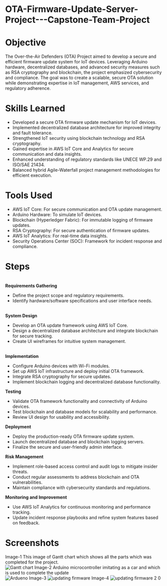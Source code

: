# OTA-Firmware-Update-Server-Project---Capstone-Team-Project

# Objective
The Over-the-Air Defenders (OTA) Project aimed to develop a secure and efficient firmware update system for IoT devices. Leveraging Arduino hardware, decentralized databases, and advanced security measures such as RSA cryptography and blockchain, the project emphasized cybersecurity and compliance. The goal was to create a scalable, secure OTA solution while demonstrating expertise in IoT management, AWS services, and regulatory adherence.

# Skills Learned
<ul>
  <li>Developed a secure OTA firmware update mechanism for IoT devices.</li>
  <li>Implemented decentralized database architecture for improved integrity and fault tolerance.</li>
  <li>Strengthened IoT security using blockchain technology and RSA cryptography.</li>
  <li>Gained expertise in AWS IoT Core and Analytics for secure communication and data insights.</li>
  <li>Enhanced understanding of regulatory standards like UNECE WP.29 and ISO/SAE 21434.</li>
  <li>Balanced hybrid Agile-Waterfall project management methodologies for efficient execution.</li>
</ul>

# Tools Used
<ul>
  <li>AWS IoT Core: For secure communication and OTA update management.</li>
  <li>Arduino Hardware: To simulate IoT devices.</li>
  <li>Blockchain (Hyperledger Fabric): For immutable logging of firmware updates.</li>
  <li>RSA Cryptography: For secure authentication of firmware updates.</li>
  <li>AWS IoT Analytics: For real-time data insights.</li>
  <li>Security Operations Center (SOC): Framework for incident response and compliance.</li>
</ul>

# Steps
<br><b>Requirements Gathering</b>
<ul>
  <li>Define the project scope and regulatory requirements.</li>
  <li>Identify hardware/software specifications and user interface needs.</li>
</ul>

<br><b>System Design</b>
<ul>
  <li>Develop an OTA update framework using AWS IoT Core.</li>
  <li>Design a decentralized database architecture and integrate blockchain for secure tracking.</li>
  <li>Create UI wireframes for intuitive system management.</li>
</ul>

<br><b>Implementation</b>
<ul>
  <li>Configure Arduino devices with Wi-Fi modules.</li>
  <li>Set up AWS IoT infrastructure and deploy initial OTA framework.</li>
  <li>Integrate RSA cryptography for secure updates.</li>
  <li>Implement blockchain logging and decentralized database functionality.</li>
</ul>

<b>Testing</b>
<ul>
  <li>Validate OTA framework functionality and connectivity of Arduino devices.</li>
  <li>Test blockchain and database models for scalability and performance.</li>
  <li>Review UI design for usability and accessibility.</li>
</ul>

<b>Deployment</b>
<ul>
  <li>Deploy the production-ready OTA firmware update system.</li>
  <li>Launch decentralized database and blockchain logging servers.</li>
  <li>Finalize the secure and user-friendly admin interface.</li>
</ul>

<b>Risk Management</b>
<ul>
  <li>Implement role-based access control and audit logs to mitigate insider threats.</li>
  <li>Conduct regular assessments to address blockchain and OTA vulnerabilities.</li>
  <li>Maintain compliance with cybersecurity standards and regulations.</li>
</ul>

<b>Monitoring and Improvement</b>
<ul>
  <li>Use AWS IoT Analytics for continuous monitoring and performance tracking.</li>
  <li>Update incident response playbooks and refine system features based on feedback.</li>
</ul>

# Screenshots
Image-1 This image of Gantt chart which shows all the parts which was completed for the project.<br> 
![Gantt chart](https://github.com/user-attachments/assets/3026c598-4d70-4fed-b239-f994dcccdd48)
Image-2 Arduino microcontroller imitating as a car and which is used to complete the update<br>
![Ardueno](https://github.com/user-attachments/assets/5f194d39-efd4-4a99-8039-6014c257545a)
Image-3
![updating firmware](https://github.com/user-attachments/assets/b09e617d-d0f4-42e8-a51b-e34a88c93af9)
Image-4
![updating firmware 2 0](https://github.com/user-attachments/assets/304427fb-d78a-4abb-8136-bd6d73c0fdcf)


